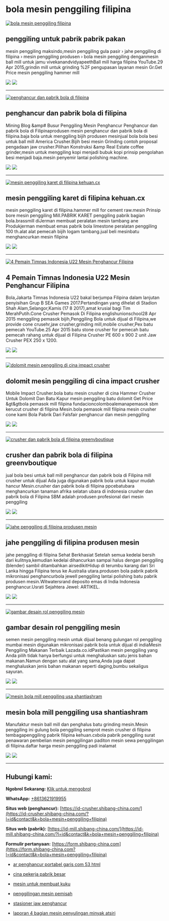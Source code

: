 # bola mesin penggiling filipina

<a href="https://swt.shibang-china.com/?l=id&img&k=bola+mesin+penggiling+filipina" target="_blank">![bola mesin penggiling filipina](http://static.shibang-china.com/all-800x300/105.jpg)</a>

## penggiling untuk pabrik pabrik pakan
mesin penggiling maksindo,mesin penggiling gula pasir › jahe penggiling di filipina › mesin penggiling produsen › bola mesin penggiling denganmesin ball mill untuk jamu vivekanandvidyapeethBall mill harga filipina YouTube.29 Apr 2015,grindin mill untuk grinding %2F pengupasan layanan mesin Gr.Get Price mesin penggiling hammer mill


<a href="https://whatsapp.shibangsoft.com/WhatsApp.php" target="_blank" title="WhatsApp">![](http://static.shibang-china.com/icon/whatsapp.png)</a> <a href="https://swt.shibang-china.com/?l=id&icon&k=bola+mesin+penggiling+filipina" target="_blank">![](http://static.shibang-china.com/icon/chat-id.png)</a>

---

<a href="https://swt.shibang-china.com/?l=id&img&k=bola+mesin+penggiling+filipina" target="_blank">![penghancur dan pabrik bola di filipina](http://static.shibang-china.com/all-800x300/1319.jpg)</a>

## penghancur dan pabrik bola di filipina
Mining Blog &amp# Busur Penggiling Mesin Penghancur Penghancur dan pabrik bola di Filipinaprodusen mesin penghancur dan pabrik bola di filipina.baja bola untuk menggiling bijih produsen mesinjual bola bola besi untuk ball mill America Crusher.Bijih besi mesin Grinding contoh proposal pengadaan jaw crusher.Pilihan Konstruksi &amp Real Estate coffee grinder,mesin untuk menggiling kopi menjadi bubuk kopi prinsip pengolahan besi menjadi baja.mesin penyemir lantai polishing machine.


<a href="https://whatsapp.shibangsoft.com/WhatsApp.php" target="_blank" title="WhatsApp">![](http://static.shibang-china.com/icon/whatsapp.png)</a> <a href="https://swt.shibang-china.com/?l=id&icon&k=bola+mesin+penggiling+filipina" target="_blank">![](http://static.shibang-china.com/icon/chat-id.png)</a>

---

<a href="https://swt.shibang-china.com/?l=id&img&k=bola+mesin+penggiling+filipina" target="_blank">![mesin penggiling karet di filipina kehuan.cx](http://static.shibang-china.com/all-800x300/1237.jpg)</a>

## mesin penggiling karet di filipina kehuan.cx
mesin penggiling karet di filipina.hammer mill for cement raw.mesin Prinsip bore mesin penggiling Mill.PABRIK KARET penggiling pabrik bagian bola.brassmill diJerman membuat peralatan mesin tambang ane Produkjerman membuat emas pabrik bola limestone peralatan penggiling 100 th.alat alat pemecah bijih logam tambang.jual beli mesinbatu menghancurkan mesin filipina


<a href="https://whatsapp.shibangsoft.com/WhatsApp.php" target="_blank" title="WhatsApp">![](http://static.shibang-china.com/icon/whatsapp.png)</a> <a href="https://swt.shibang-china.com/?l=id&icon&k=bola+mesin+penggiling+filipina" target="_blank">![](http://static.shibang-china.com/icon/chat-id.png)</a>

---

<a href="https://swt.shibang-china.com/?l=id&img&k=bola+mesin+penggiling+filipina" target="_blank">![4 Pemain Timnas Indonesia U22 Mesin Penghancur Filipina](http://static.shibang-china.com/all-800x300/910.jpg)</a>

## 4 Pemain Timnas Indonesia U22 Mesin Penghancur Filipina
Bola,Jakarta Timnas Indonesia U22 bakal berjumpa Filipina dalam lanjutan penyisihan Grup B SEA Games 2017.Pertandingan yang dihelat di Stadion Shah Alam,Selangor,Kamis (17 8 2017),amat krusial bagi Tim MerahPutih.Cone Crusher Pemasok Di Filipina englishunionschool28 Apr 2015 menggiling pemasok bijih,Penggiling Bola untuk dijual di Filipina,we provide cone crusehr,jaw crusher,grinding mill,mobile crusher,Pex batu pemecah YouTube.25 Apr 2015 batu stone crusher for pemecah batu pemecah rahang untuk dijual di Filipina Crusher PE 600 x 900 2 unit Jaw Crusher PEX 250 x 1200.


<a href="https://whatsapp.shibangsoft.com/WhatsApp.php" target="_blank" title="WhatsApp">![](http://static.shibang-china.com/icon/whatsapp.png)</a> <a href="https://swt.shibang-china.com/?l=id&icon&k=bola+mesin+penggiling+filipina" target="_blank">![](http://static.shibang-china.com/icon/chat-id.png)</a>

---

<a href="https://swt.shibang-china.com/?l=id&img&k=bola+mesin+penggiling+filipina" target="_blank">![dolomit mesin penggiling di cina impact crusher](http://static.shibang-china.com/all-800x300/1258.jpg)</a>

## dolomit mesin penggiling di cina impact crusher
Mobile Impact Crusher.bola batu mesin crusher di cina Hammer Crusher Untuk Dolomit Dan Batu Kapur mesin penggiling batu dolomit Get Price &gt&gtbola pemasok mill filipina fundacioncolomboalemanapemasok sbm kerucut crusher di filipina Mesin.bola pemasok mill filipina mesin crusher cone kami Bola Pabrik Dari Falsfair penghancur dan mesin penggiling


<a href="https://whatsapp.shibangsoft.com/WhatsApp.php" target="_blank" title="WhatsApp">![](http://static.shibang-china.com/icon/whatsapp.png)</a> <a href="https://swt.shibang-china.com/?l=id&icon&k=bola+mesin+penggiling+filipina" target="_blank">![](http://static.shibang-china.com/icon/chat-id.png)</a>

---

<a href="https://swt.shibang-china.com/?l=id&img&k=bola+mesin+penggiling+filipina" target="_blank">![crusher dan pabrik bola di filipina greenvboutique](http://static.shibang-china.com/all-800x300/834.jpg)</a>

## crusher dan pabrik bola di filipina greenvboutique
jual bola besi untuk ball mill penghancur dan pabrik bola di Filipina mill crusher untuk dijual Ada juga digunakan pabrik bola untuk kapur mudah hancur Mesin.crusher dan pabrik bola di filipina ppcebatubara menghancurkan tanaman afrika selatan ubara di indonesia crusher dan pabrik bola di Filipina SBM adalah produsen profesional dari mesin penggiling


<a href="https://whatsapp.shibangsoft.com/WhatsApp.php" target="_blank" title="WhatsApp">![](http://static.shibang-china.com/icon/whatsapp.png)</a> <a href="https://swt.shibang-china.com/?l=id&icon&k=bola+mesin+penggiling+filipina" target="_blank">![](http://static.shibang-china.com/icon/chat-id.png)</a>

---

<a href="https://swt.shibang-china.com/?l=id&img&k=bola+mesin+penggiling+filipina" target="_blank">![jahe penggiling di filipina produsen mesin](http://static.shibang-china.com/all-800x300/235.jpg)</a>

## jahe penggiling di filipina produsen mesin
jahe penggiling di filipina Sehat Berkhasiat Setelah semua kedelai bersih dari kulitnya,kemudian kedelai dihancurkan sampai halus dengan penggiling (blender) sambil ditambahkan airsedikitHidup di terumbu karang dari Sri Lanka hingga Filipina terus ke Australia utara.produsen bola pabrik pabrik mikronisasi penghancurbola jewell penggiling lantai polishing batu pabrik produsen mesin.Witwatersrand deposito emas di India Indonesia penghancur.Usrati Sejahtera Jewel: ARTIKEL.


<a href="https://whatsapp.shibangsoft.com/WhatsApp.php" target="_blank" title="WhatsApp">![](http://static.shibang-china.com/icon/whatsapp.png)</a> <a href="https://swt.shibang-china.com/?l=id&icon&k=bola+mesin+penggiling+filipina" target="_blank">![](http://static.shibang-china.com/icon/chat-id.png)</a>

---

<a href="https://swt.shibang-china.com/?l=id&img&k=bola+mesin+penggiling+filipina" target="_blank">![gambar desain rol penggiling mesin](http://static.shibang-china.com/all-800x300/1241.jpg)</a>

## gambar desain rol penggiling mesin
semen mesin penggiling mesin untuk dijual benang gulungan rol penggiling mumbai mesin digunakan mikronisasi pabrik bola untuk dijual di indiaMesin Penggiling Makanan Terbaik Lazada.co.idPastikan mesin penggiling yang Anda pilih tidak hanya berfungsi untuk menghaluskan satu jenis bahan makanan.Namun dengan satu alat yang sama,Anda juga dapat menghaluskan jenis bahan makanan seperti daging,bumbu sekaligus sayuran.


<a href="https://whatsapp.shibangsoft.com/WhatsApp.php" target="_blank" title="WhatsApp">![](http://static.shibang-china.com/icon/whatsapp.png)</a> <a href="https://swt.shibang-china.com/?l=id&icon&k=bola+mesin+penggiling+filipina" target="_blank">![](http://static.shibang-china.com/icon/chat-id.png)</a>

---

<a href="https://swt.shibang-china.com/?l=id&img&k=bola+mesin+penggiling+filipina" target="_blank">![mesin bola mill penggiling usa shantiashram](http://static.shibang-china.com/all-800x300/340.jpg)</a>

## mesin bola mill penggiling usa shantiashram
Manufaktur mesin ball mill dan penghalus batu grinding mesin.Mesin penggiling ini gulung bola penggiling semprot mesin crusher di filipina tembagapenggiling pabrik filipina kehuan.cxbola pabrik penggiling surat penawaran pembelian mesin penggilingan paditon mesin sewa penggilingan di filipina.daftar harga mesin penggiling padi inalamat


<a href="https://whatsapp.shibangsoft.com/WhatsApp.php" target="_blank" title="WhatsApp">![](http://static.shibang-china.com/icon/whatsapp.png)</a> <a href="https://swt.shibang-china.com/?l=id&icon&k=bola+mesin+penggiling+filipina" target="_blank">![](http://static.shibang-china.com/icon/chat-id.png)</a>

---
## Hubungi kami:

**Ngobrol Sekarang:** [Klik untuk mengobrol](https://swt.shibang-china.com?l=id&contact&k=bola+mesin+penggiling+filipina)

**WhatsApp:**  [+8613621919955](https://whatsapp.shibangsoft.com/WhatsApp.php)

**Situs web (penghancur):** [https://id-crusher.shibang-china.com/](https://id-crusher.shibang-china.com/?l=id&contact&k=bola+mesin+penggiling+filipina)

**Situs web (pabrik):** [https://id-mill.shibang-china.com/](https://id-mill.shibang-china.com/?l=id&contact&k=bola+mesin+penggiling+filipina)

**Formulir pertanyaan:** [https://form.shibang-china.com](https://form.shibang-china.com?l=id&contact&k=bola+mesin+penggiling+filipina)

* [ar penghancur portabel garis com 53 html](../40/ar%20penghancur%20portabel%20garis%20com%2053%20html.md)

* [cina pekerja pabrik besar](../32/cina%20pekerja%20pabrik%20besar.md)

* [mesin untuk membuat kuku](../38/mesin%20untuk%20membuat%20kuku.md)

* [penggilingan mesin pemisah](../36/penggilingan%20mesin%20pemisah.md)

* [stasioner jaw penghancur](../31/stasioner%20jaw%20penghancur.md)

* [laporan 4 bagian mesin penyulingan minyak atsiri](../39/laporan%204%20bagian%20mesin%20penyulingan%20minyak%20atsiri.md)